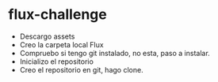 # flux-challenge
- Descargo assets
- Creo la carpeta local Flux
- Compruebo si tengo git instalado, no esta, paso a instalar.
- Inicializo el repositorio
- Creo el repositorio en git, hago clone.
